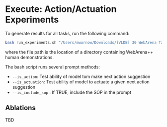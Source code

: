 # Execute: Action/Actuation Experiments

To generate results for all tasks, run the following command:

```bash
bash run_experiments.sh "/Users/mwornow/Downloads/[VLDB] 30 WebArena Tasks"
```

where the file path is the location of a directory containing WebArena++ human demonstrations.

The bash script runs several prompt methods:
* `--is_action`: Test ability of model tom make next action suggestion
* `--is_actuation`: Test ability of model to actuate a given next action suggestion
* `--is_include_sop` : If TRUE, include the SOP in the prompt

## Ablations

TBD